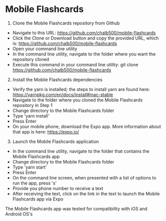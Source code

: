 # Mobile Flashcards

1. Clone the Mobile Flashcards repository from Github
  * Navigate to this URL: https://github.com/chalb500/mobile-flashcards
  * Click the Clone or Download button and copy the provided URL, which is: https://github.com/chalb500/mobile-flashcards
  * Open your command line utility
  * In the command line utility, navigate to the folder where you want the repository cloned
  * Execute this command in your command line utility: git clone https://github.com/chalb500/mobile-flashcards
2. Install the Mobile Flashcards dependencies
  * Verify the yarn is installed; the steps to install yarn are found here: https://yarnpkg.com/en/docs/install#mac-stable
  * Navigate to the folder where you cloned the Mobile Flashcards repository in Step 1
  * Change directory to the Mobile Flashcards folder
  * Type 'yarn install'
  * Press Enter
  * On your mobile phone, download the Expo app. More information about that app is here: https://expo.io/
3. Launch the Mobile Flashcards application
  * In the command line utility, navigate to the folder that contains the Mobile Flashcards app
  * Change directory to the Mobile Flashcards folder
  * Type 'yarn start'
  * Press Enter
  * On the command line screen, when presented with a list of options to run the app, press 's'
  * Provide you phone number to receive a text
  * After receiving the text, click on the link in the text to launch the Mobile Flashcards app via Expo

The Mobile Flashcards app was tested for compatibility with iOS and Android OS's